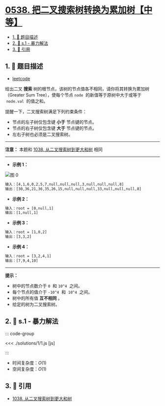# [0538. 把二叉搜索树转换为累加树【中等】](https://github.com/tnotesjs/TNotes.leetcode/tree/main/notes/0538.%20%E6%8A%8A%E4%BA%8C%E5%8F%89%E6%90%9C%E7%B4%A2%E6%A0%91%E8%BD%AC%E6%8D%A2%E4%B8%BA%E7%B4%AF%E5%8A%A0%E6%A0%91%E3%80%90%E4%B8%AD%E7%AD%89%E3%80%91)

<!-- region:toc -->

- [1. 📝 题目描述](#1--题目描述)
- [2. 🎯 s.1 - 暴力解法](#2--s1---暴力解法)
- [3. 🔗 引用](#3--引用)

<!-- endregion:toc -->

## 1. 📝 题目描述

- [leetcode](https://leetcode.cn/problems/convert-bst-to-greater-tree/)

给出二叉 **搜索** 树的根节点，该树的节点值各不相同，请你将其转换为累加树（Greater Sum Tree），使每个节点 `node`  的新值等于原树中大于或等于  `node.val`  的值之和。

提醒一下，二叉搜索树满足下列约束条件：

- 节点的左子树仅包含键 **小于** 节点键的节点。
- 节点的右子树仅包含键 **大于** 节点键的节点。
- 左右子树也必须是二叉搜索树。

---

**注意：** 本题和 [1038. 从二叉搜索树到更大和树][1] 相同

---

- **示例 1：**

![图 0](https://cdn.jsdelivr.net/gh/tnotesjs/imgs@main/2025-09-12-16-44-07.png)

```txt
输入：[4,1,6,0,2,5,7,null,null,null,3,null,null,null,8]
输出：[30,36,21,36,35,26,15,null,null,null,33,null,null,null,8]
```

- **示例 2：**

```txt
输入：root = [0,null,1]
输出：[1,null,1]
```

- **示例 3：**

```txt
输入：root = [1,0,2]
输出：[3,3,2]
```

- **示例 4：**

```txt
输入：root = [3,2,4,1]
输出：[7,9,4,10]
```

---

**提示：**

- 树中的节点数介于 `0`  和 `10^4`  之间。
- 每个节点的值介于 `-10^4`  和  `10^4`  之间。
- 树中的所有值 **互不相同** 。
- 给定的树为二叉搜索树。

## 2. 🎯 s.1 - 暴力解法

::: code-group

<<< ./solutions/1/1.js [js]

:::

- 时间复杂度：$O(1)$
- 空间复杂度：$O(1)$

## 3. 🔗 引用

- [1038. 从二叉搜索树到更大和树][1]

[1]: https://leetcode.cn/problems/binary-search-tree-to-greater-sum-tree/description/
